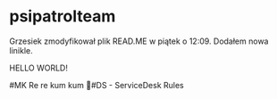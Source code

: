 # psipatrolteam

Grzesiek zmodyfikował plik READ.ME w piątek o 12:09. Dodałem nowa linikle.

HELLO WORLD!

#MK
Re re kum kum 🐸# D S   -   S e r v i c e D e s k   R u l e s  
 